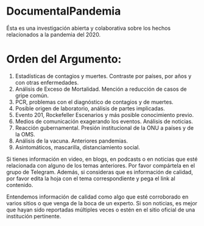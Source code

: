 # DocumentalPandemia
Ésta es una investigación abierta y colaborativa sobre los hechos relacionados a la pandemia del 2020. 

# Orden del Argumento:

 1. Estadísticas de contagios y muertes. Contraste por países, por años y con otras enfermedades.
 2. Análisis de Exceso de Mortalidad. Mención a reducción de casos de gripe común. 
 3. PCR, problemas con el diagnóstico de contagios y de muertes. 
 4. Posible origen de laboratorio, análisis de partes implicadas. 
 5. Evento 201, Rockefeller Escenarios y más posible conocimiento previo. 
 6. Medios de comunicación exagerando los eventos. Análisis de noticias. 
 7. Reacción gubernamental. Presión institucional de la ONU a países y de la OMS. 
 8. Análisis de la vacuna. Anteriores pandemias. 
 9. Asintomáticos, mascarilla, distanciamiento social. 


Si tienes información en video, en blogs, en podcasts o en noticias que esté relacionada con alguno de los temas anteriores. Por favor compártela en el grupo de Telegram. Además, si consideras que es información de calidad, por favor edita la hoja con el tema correspondiente y pega el link al contenido. 

Entendemos información de calidad como algo que esté corroborado en varios sitios o que venga de la boca de un experto. Si son noticias, es mejor que hayan sido reportadas múltiples veces o estén en el sitio oficial de una institución pertinente.
